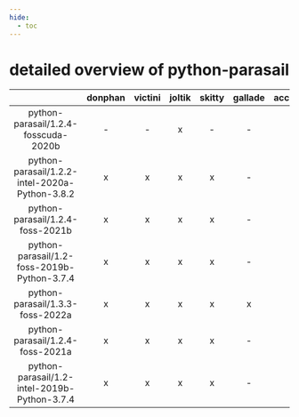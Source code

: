 ```yaml
---
hide:
  - toc
---
```


detailed overview of python-parasail
====================================

| |donphan|victini|joltik|skitty|gallade|accelgor|swalot|doduo|
| :---: | :---: | :---: | :---: | :---: | :---: | :---: | :---: | :---: |
|python-parasail/1.2.4-fosscuda-2020b|-|-|x|-|-|-|-|-|
|python-parasail/1.2.2-intel-2020a-Python-3.8.2|x|x|x|x|-|-|x|x|
|python-parasail/1.2.4-foss-2021b|x|x|x|x|-|x|x|x|
|python-parasail/1.2-foss-2019b-Python-3.7.4|x|x|x|x|-|-|x|x|
|python-parasail/1.3.3-foss-2022a|x|x|x|x|x|x|x|x|
|python-parasail/1.2.4-foss-2021a|x|x|x|x|-|x|x|x|
|python-parasail/1.2-intel-2019b-Python-3.7.4|x|x|x|x|-|-|-|x|
